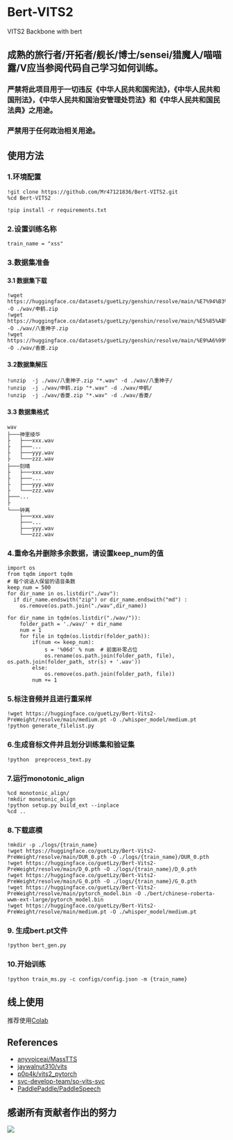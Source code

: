 # Bert-VITS2

VITS2 Backbone with bert
## 成熟的旅行者/开拓者/舰长/博士/sensei/猎魔人/喵喵露/V应当参阅代码自己学习如何训练。
### 严禁将此项目用于一切违反《中华人民共和国宪法》，《中华人民共和国刑法》，《中华人民共和国治安管理处罚法》和《中华人民共和国民法典》之用途。
### 严禁用于任何政治相关用途。

## 使用方法
### 1.环境配置
```
!git clone https://github.com/Mr47121836/Bert-VITS2.git
%cd Bert-VITS2
```

```
!pip install -r requirements.txt
```
###  2.设置训练名称
```
train_name = "xss"
```
### 3.数据集准备
#### 3.1 数据集下载
```
!wget https://huggingface.co/datasets/guetLzy/genshin/resolve/main/%E7%94%B3%E9%B9%A4.zip -O ./wav/申鹤.zip
!wget https://huggingface.co/datasets/guetLzy/genshin/resolve/main/%E5%85%AB%E9%87%8D%E7%A5%9E%E5%AD%90.zip -O ./wav/八重神子.zip
!wget https://huggingface.co/datasets/guetLzy/genshin/resolve/main/%E9%A6%99%E8%8F%B1.zip -O ./wav/香菱.zip
```
#### 3.2数据集解压
```
!unzip  -j ./wav/八重神子.zip "*.wav" -d ./wav/八重神子/
!unzip  -j ./wav/申鹤.zip "*.wav" -d ./wav/申鹤/
!unzip  -j ./wav/香菱.zip "*.wav" -d ./wav/香菱/
```
#### 3.3 数据集格式
```
wav
├───神里绫华
├   ├───xxx.wav
├   ├───...
├   ├───yyy.wav
├   └───zzz.wav
├───刻晴
├   ├───xxx.wav
├   ├───...
├   ├───yyy.wav
├   └───zzz.wav
├───...
├
└───钟离
    ├───xxx.wav
    ├───...
    ├───yyy.wav
    └───zzz.wav
```
### 4.重命名并删除多余数据，请设置keep_num的值
```
import os
from tqdm import tqdm
# 每个说话人保留的语音条数
keep_num = 500
for dir_name in os.listdir("./wav"):
  if dir_name.endswith("zip") or dir_name.endswith("md") :
    os.remove(os.path.join("./wav",dir_name))

for dir_name in tqdm(os.listdir("./wav/")):
    folder_path = './wav/' + dir_name
    num = 1
    for file in tqdm(os.listdir(folder_path)):
        if(num <= keep_num):
            s = '%06d' % num  # 前面补零占位
            os.rename(os.path.join(folder_path, file), os.path.join(folder_path, str(s) + '.wav'))
        else:
            os.remove(os.path.join(folder_path, file))
        num += 1
```
### 5.标注音频并且进行重采样
```
!wget https://huggingface.co/guetLzy/Bert-Vits2-PreWeight/resolve/main/medium.pt -O ./whisper_model/medium.pt
!python generate_filelist.py
```
### 6.生成音标文件并且划分训练集和验证集
```
!python  preprocess_text.py
```
### 7.运行monotonic_align
```
%cd monotonic_align/
!mkdir monotonic_align
!python setup.py build_ext --inplace
%cd ..
```
### 8.下载底模
```
!mkdir -p ./logs/{train_name}
!wget https://huggingface.co/guetLzy/Bert-Vits2-PreWeight/resolve/main/DUR_0.pth -O ./logs/{train_name}/DUR_0.pth
!wget https://huggingface.co/guetLzy/Bert-Vits2-PreWeight/resolve/main/D_0.pth -O ./logs/{train_name}/D_0.pth
!wget https://huggingface.co/guetLzy/Bert-Vits2-PreWeight/resolve/main/G_0.pth -O ./logs/{train_name}/G_0.pth
!wget https://huggingface.co/guetLzy/Bert-Vits2-PreWeight/resolve/main/pytorch_model.bin -O ./bert/chinese-roberta-wwm-ext-large/pytorch_model.bin
!wget https://huggingface.co/guetLzy/Bert-Vits2-PreWeight/resolve/main/medium.pt -O ./whisper_model/medium.pt
```
### 9. 生成bert.pt文件
```
!python bert_gen.py
```
### 10.开始训练
```
!python train_ms.py -c configs/config.json -m {train_name}
```
## 线上使用
推荐使用[Colab](https://colab.research.google.com/drive/1qPN_taeNU2GNPJl45mm5kQdEWqC-S3sc?usp=sharing)
## References
+ [anyvoiceai/MassTTS](https://github.com/anyvoiceai/MassTTS)
+ [jaywalnut310/vits](https://github.com/jaywalnut310/vits)
+ [p0p4k/vits2_pytorch](https://github.com/p0p4k/vits2_pytorch)
+ [svc-develop-team/so-vits-svc](https://github.com/svc-develop-team/so-vits-svc)
+ [PaddlePaddle/PaddleSpeech](https://github.com/PaddlePaddle/PaddleSpeech)
## 感谢所有贡献者作出的努力
<a href="https://github.com/fishaudio/Bert-VITS2/graphs/contributors" target="_blank">
  <img src="https://contrib.rocks/image?repo=fishaudio/Bert-VITS2" />
</a>

